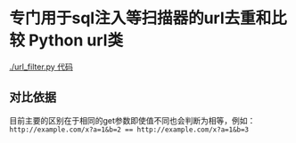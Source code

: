 # 专门用于sql注入等扫描器的url去重和比较 Python url类

[./url_filter.py 代码](./url_filter.py)

## 对比依据

目前主要的区别在于相同的get参数即使值不同也会判断为相等，例如：`http://example.com/x?a=1&b=2 == http://example.com/x?a=1&b=3`
